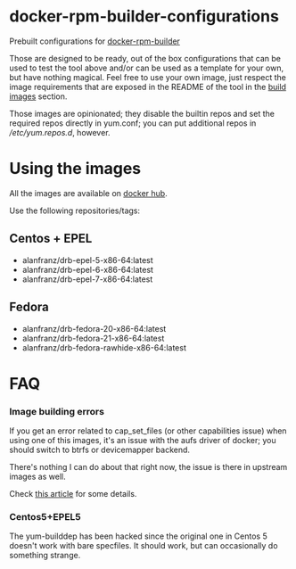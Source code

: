 docker-rpm-builder-configurations
=================================

Prebuilt configurations for [docker-rpm-builder](https://github.com/alanfranz/docker-rpm-builder)

Those are designed to be ready, out of the box configurations that can be used to test the tool
above and/or can be used as a template for your own, but have nothing magical. Feel free
to use your own image, just respect the image requirements that are exposed in the README
of the tool in the [build images](https://github.com/alanfranz/docker-rpm-builder#build-images) section.

Those images are opinionated; they disable the builtin repos and set the required repos directly
in yum.conf; you can put additional repos in */etc/yum.repos.d*, however.


Using the images
================

All the images are available on [docker hub](https://hub.docker.com/u/alanfranz/).

Use the following repositories/tags:

## Centos + EPEL

* alanfranz/drb-epel-5-x86-64:latest
* alanfranz/drb-epel-6-x86-64:latest
* alanfranz/drb-epel-7-x86-64:latest

## Fedora

* alanfranz/drb-fedora-20-x86-64:latest
* alanfranz/drb-fedora-21-x86-64:latest
* alanfranz/drb-fedora-rawhide-x86-64:latest

FAQ
===

### Image building errors
If you get an error related to cap_set_files (or other capabilities issue) when using one of this
images, it's an issue with the aufs driver of docker; you should switch to btrfs or devicemapper backend.

There's nothing I can do about that right now, the issue is there in upstream images as well.

Check [this article](http://muehe.org/posts/switching-docker-from-aufs-to-devicemapper/) for some details.

### Centos5+EPEL5
The yum-builddep has been hacked since the original one in Centos 5 doesn't work with bare specfiles.
It should work, but can occasionally do something strange.
